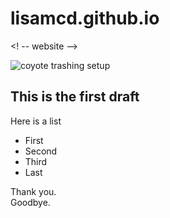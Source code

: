 # lisamcd.github.io
<! -- website --> 

![coyote trashing setup](/lisamcd.github.io/docs/assets/images/coy1.jpg)

## This is the first draft

Here is a list
- First
- Second
- Third
- Last

Thank you.  
Goodbye.

